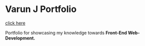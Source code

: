# Varun J Portfolio 

 [click here]((https://vjram-portfolio-web-dev.netlify.app/) )



 Portfolio for showcasing my knowledge towards **Front-End Web-Development.**
